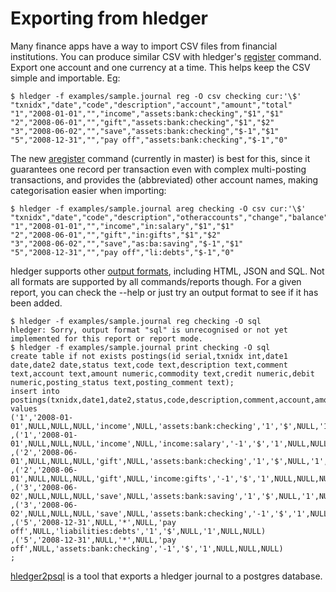 # Exporting from hledger

Many finance apps have a way to import CSV files from financial institutions.
You can produce similar CSV with hledger's [register] command.
Export one account and one currency at a time. This helps keep the CSV
simple and importable. Eg:

```shell
$ hledger -f examples/sample.journal reg -O csv checking cur:'\$'
"txnidx","date","code","description","account","amount","total"
"1","2008-01-01","","income","assets:bank:checking","$1","$1"
"2","2008-06-01","","gift","assets:bank:checking","$1","$2"
"3","2008-06-02","","save","assets:bank:checking","$-1","$1"
"5","2008-12-31","","pay off","assets:bank:checking","$-1","0"
```

The new [aregister] command (currently in master) is best for this,
since it guarantees one record per transaction even with complex
multi-posting transactions, and provides the (abbreviated) other
account names, making categorisation easier when importing:

```shell
$ hledger -f examples/sample.journal areg checking -O csv cur:'\$'
"txnidx","date","code","description","otheraccounts","change","balance"
"1","2008-01-01","","income","in:salary","$1","$1"
"2","2008-06-01","","gift","in:gifts","$1","$2"
"3","2008-06-02","","save","as:ba:saving","$-1","$1"
"5","2008-12-31","","pay off","li:debts","$-1","0"
```

hledger supports other [output formats], including HTML, JSON and SQL.
Not all formats are supported by all commands/reports though.
For a given report, you can check the --help or just try an output
format to see if it has been added.

```shell
$ hledger -f examples/sample.journal reg checking -O sql
hledger: Sorry, output format "sql" is unrecognised or not yet implemented for this report or report mode.
$ hledger -f examples/sample.journal print checking -O sql
create table if not exists postings(id serial,txnidx int,date1 date,date2 date,status text,code text,description text,comment text,account text,amount numeric,commodity text,credit numeric,debit numeric,posting_status text,posting_comment text);
insert into postings(txnidx,date1,date2,status,code,description,comment,account,amount,commodity,credit,debit,posting_status,posting_comment) values
('1','2008-01-01',NULL,NULL,NULL,'income',NULL,'assets:bank:checking','1','$',NULL,'1',NULL,NULL)
,('1','2008-01-01',NULL,NULL,NULL,'income',NULL,'income:salary','-1','$','1',NULL,NULL,NULL)
,('2','2008-06-01',NULL,NULL,NULL,'gift',NULL,'assets:bank:checking','1','$',NULL,'1',NULL,NULL)
,('2','2008-06-01',NULL,NULL,NULL,'gift',NULL,'income:gifts','-1','$','1',NULL,NULL,NULL)
,('3','2008-06-02',NULL,NULL,NULL,'save',NULL,'assets:bank:saving','1','$',NULL,'1',NULL,NULL)
,('3','2008-06-02',NULL,NULL,NULL,'save',NULL,'assets:bank:checking','-1','$','1',NULL,NULL,NULL)
,('5','2008-12-31',NULL,'*',NULL,'pay off',NULL,'liabilities:debts','1','$',NULL,'1',NULL,NULL)
,('5','2008-12-31',NULL,'*',NULL,'pay off',NULL,'assets:bank:checking','-1','$','1',NULL,NULL,NULL)
;
```

[hledger2psql](https://github.com/edkedk99/hledger2psql) is a tool that exports a hledger journal to a postgres database.

[register]: hledger.html#register
[aregister]: hledger.html#aregister
[output formats]: hledger.html#output-format
